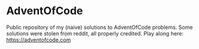 # AdventOfCode

Public repository of my (naive) solutions to AdventOfCode problems. Some solutions were stolen from reddit, all properly credited.
Play along here: https://adventofcode.com
